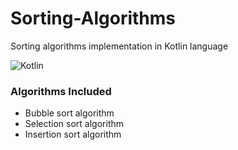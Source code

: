# Sorting-Algorithms
Sorting algorithms implementation in Kotlin language

![Kotlin](https://img.shields.io/badge/kotlin-%230095D5.svg?style=for-the-badge&logo=kotlin&logoColor=white)

### Algorithms Included

- Bubble sort algorithm
- Selection sort algorithm
- Insertion sort algorithm
